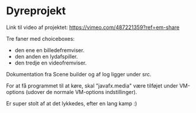 # Dyreprojekt

Link til video af projektet: https://vimeo.com/487221359?ref=em-share

Tre faner med choiceboxes:
- den ene en billedefremviser.
- den anden en lydafspiller.
- den tredje en videofremviser.

Dokumentation fra Scene builder og af log ligger under src.

For at få programmet til at køre, skal "javafx.media" være tilføjet under VM-options (udover de normale VM-options indstillinger).


Er super stolt af at det lykkedes, efter en lang kamp :)
